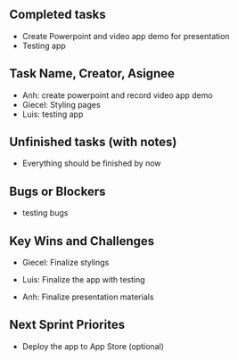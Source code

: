 ## Completed tasks 
- Create Powerpoint and video app demo for presentation
- Testing app


## Task Name, Creator, Asignee
- Anh: create powerpoint and record video app demo
- Giecel: Styling pages
- Luis: testing app

## Unfinished tasks (with notes)
- Everything should be finished by now
    

## Bugs or Blockers
- testing bugs

## Key Wins and Challenges
- Giecel: Finalize stylings

- Luis: Finalize the app with testing

- Anh: Finalize presentation materials


## Next Sprint Priorites
- Deploy the app to App Store (optional)


